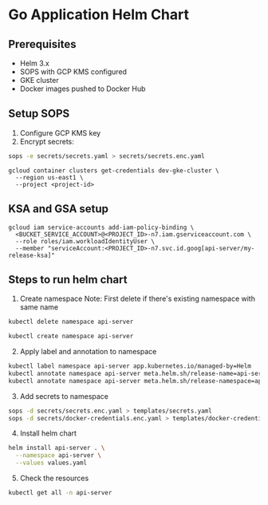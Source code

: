 # Go Application Helm Chart

## Prerequisites

- Helm 3.x
- SOPS with GCP KMS configured
- GKE cluster
- Docker images pushed to Docker Hub  

## Setup SOPS

1. Configure GCP KMS key
2. Encrypt secrets:

```bash
sops -e secrets/secrets.yaml > secrets/secrets.enc.yaml
```

```
gcloud container clusters get-credentials dev-gke-cluster \
  --region us-east1 \
  --project <project-id>
```

## KSA and GSA setup

```
gcloud iam service-accounts add-iam-policy-binding \
  <BUCKET_SERVICE_ACCOUNT>@<PROJECT_ID>-n7.iam.gserviceaccount.com \
  --role roles/iam.workloadIdentityUser \
  --member "serviceAccount:<PROJECT_ID>-n7.svc.id.goog[api-server/my-release-ksa]"
```

## Steps to run helm chart

1. Create namespace
   Note: First delete if there's existing namespace with same name

```bash
kubectl delete namespace api-server
```

```bash
kubectl create namespace api-server
```

2. Apply label and annotation to namespace

```bash
kubectl label namespace api-server app.kubernetes.io/managed-by=Helm
kubectl annotate namespace api-server meta.helm.sh/release-name=api-server
kubectl annotate namespace api-server meta.helm.sh/release-namespace=api-server
```

3. Add secrets to namespace

```bash
sops -d secrets/secrets.enc.yaml > templates/secrets.yaml
sops -d secrets/docker-credentials.enc.yaml > templates/docker-credentials.yaml
```

4. Install helm chart

```bash
helm install api-server . \
  --namespace api-server \
  --values values.yaml
```

5. Check the resources

```bash
kubectl get all -n api-server
```

